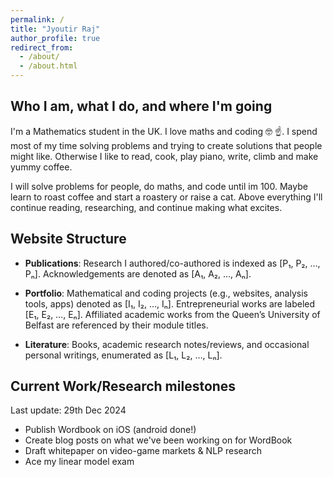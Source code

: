 ```yaml
---
permalink: /
title: "Jyoutir Raj"
author_profile: true
redirect_from: 
  - /about/
  - /about.html
---
```


## Who I am, what I do, and where I'm going

I'm a Mathematics student in the UK. I love maths and coding 🤓 ☝️. 
I spend most of my time solving problems and trying to create solutions that people might like.
Otherwise I like to read, cook, play piano, write, climb and make yummy coffee. 

I will solve problems for people, do maths, and code until im 100. Maybe learn to roast coffee and start a roastery or raise a cat. 
Above everything I'll continue reading, researching, and continue making what excites.

## Website Structure

- **Publications**: Research I authored/co-authored is indexed as [P₁, P₂, …, Pₙ]. Acknowledgements are denoted as [A₁, A₂, …, Aₙ].
  
- **Portfolio**: Mathematical and coding projects (e.g., websites, analysis tools, apps) denoted as [I₁, I₂, …, Iₙ]. Entrepreneurial works are labeled [E₁, E₂, …, Eₙ]. Affiliated academic works from the Queen’s University of Belfast are referenced by their module titles.
  
- **Literature**: Books, academic research notes/reviews, and occasional personal writings, enumerated as [L₁, L₂, …, Lₙ]. 

## Current Work/Research milestones

Last update: 29th Dec 2024
- Publish Wordbook on iOS (android done!)
- Create blog posts on what we've been working on for WordBook
- Draft whitepaper on video-game markets & NLP research
- Ace my linear model exam